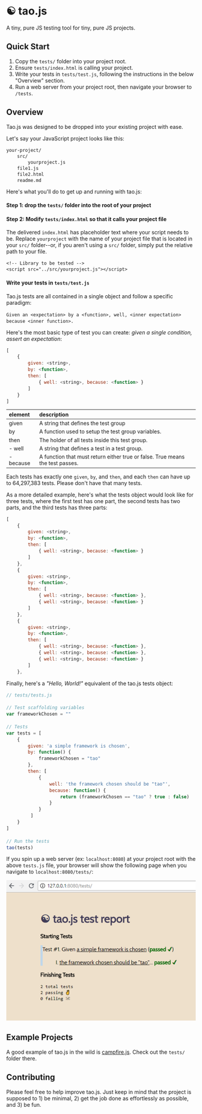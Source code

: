 # ☯ tao.js
A tiny, pure JS testing tool for tiny, pure JS projects.

## Quick Start

1. Copy the `tests/` folder into your project root.
2. Ensure `tests/index.html` is calling your project.
3. Write your tests in `tests/test.js`, following the instructions in the below "Overview" section.
4. Run a web server from your project root, then navigate your browser to `/tests`.

## Overview

Tao.js was designed to be dropped into your existing project with ease. 

Let's say your JavaScript project looks like this:

```
your-project/
    src/
        yourproject.js
    file1.js
    file2.html
    readme.md
```

Here's what you'll do to get up and running with tao.js: 

#### Step 1: drop the `tests/` folder into the root of your project

#### Step 2: Modify `tests/index.html` so that it calls your project file

The delivered `index.html` has placeholder text where your script needs to be. Replace `yourproject` with the name of your project file that is located in your `src/` folder--or, if you aren't using a `src/` folder, simply put the relative path to your file.
```
<!-- Library to be tested -->
<script src="../src/yourproject.js"></script>
```

#### Write your tests in `tests/test.js`

Tao.js tests are all contained in a single object and follow a specific paradigm:

`Given an <expectation> by a <function>, well, <inner expectation> because <inner function>.`

Here's the most basic type of test you can create: *given a single condition, assert an expectation*:

```js
[
	{
    	given: <string>,
        by: <function>,
        then: [
        	{ well: <string>, because: <function> }
        ]
    }
]
```

| element | description |
|:------------  |:-----------------|
| given         | A string that defines the test group |
| by            | A function used to setup the test group variables. | 
| then          | The holder of all tests inside this test group.    |
| - well        | A string that defines a test in a test group.      |
| - because     | A function that must return either true or false. True means the test passes. | 

Each tests has exactly one `given`, `by`, and `then`, and each `then` can have up to 64,297,383 tests. Please don't have that many tests.

As a more detailed example, here's what the tests object would look like for three tests, where the first test has one part, the second tests has two parts, and the third tests has three parts: 

```js
[
	{
    	given: <string>,
        by: <function>,
        then: [
        	{ well: <string>, because: <function> }
        ]
    },
    {
    	given: <string>,
        by: <function>,
        then: [
        	{ well: <string>, because: <function> },
            { well: <string>, because: <function> }
        ]
    },
    {
    	given: <string>,
        by: <function>,
        then: [
        	{ well: <string>, because: <function> },
            { well: <string>, because: <function> },
            { well: <string>, because: <function> }
        ]
    },
```
            
Finally, here's a *"Hello, World!"* equivalent of the tao.js tests object:

```js
// tests/tests.js

// Test scaffolding variables
var frameworkChosen = ""

// Tests
var tests = [
	{
    	given: 'a simple framework is chosen',
        by: function() { 
        	frameworkChosen = "tao"
        },
        then: [
        	{
            	well: 'the framework chosen should be "tao"',
                because: function() {
                	return (frameworkChosen == "tao" ? true : false)
                }
            }
         ]
    }
]

// Run the tests
tao(tests)
```

If you spin up a web server (ex: `localhost:8080`) at your project root with the above `tests.js` file, your browser will show the following page when you navigate to `localhost:8080/tests/`:

![Example Tao.js Output](test-example.png)

## Example Projects

A good example of tao.js in the wild is [campfire.js](https://www.github.com/lawsonry/campfirejs). Check out the `tests/` folder there.

## Contributing 

Please feel free to help improve tao.js. Just keep in mind that the project is supposed to 1) be minimal, 2) get the job done as effortlessly as possible, and 3) be fun.